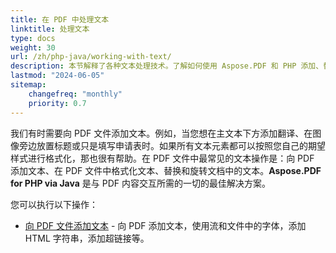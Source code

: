 ```yaml
---
title: 在 PDF 中处理文本
linktitle: 处理文本
type: docs
weight: 30
url: /zh/php-java/working-with-text/
description: 本节解释了各种文本处理技术。了解如何使用 Aspose.PDF 和 PHP 添加、替换、旋转、搜索文本。
lastmod: "2024-06-05"
sitemap:
    changefreq: "monthly"
    priority: 0.7
---
```


我们有时需要向 PDF 文件添加文本。例如，当您想在主文本下方添加翻译、在图像旁边放置标题或只是填写申请表时。如果所有文本元素都可以按照您自己的期望样式进行格式化，那也很有帮助。在 PDF 文件中最常见的文本操作是：向 PDF 添加文本、在 PDF 文件中格式化文本、替换和旋转文档中的文本。**Aspose.PDF for PHP via Java** 是与 PDF 内容交互所需的一切的最佳解决方案。

您可以执行以下操作：

- [向 PDF 文件添加文本](/pdf/zh/php-java/add-text-to-pdf-file/) - 向 PDF 添加文本，使用流和文件中的字体，添加 HTML 字符串，添加超链接等。